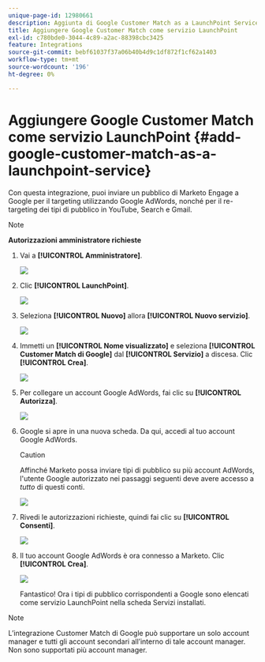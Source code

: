 ```yaml
---
unique-page-id: 12980661
description: Aggiunta di Google Customer Match as a LaunchPoint Service - Documentazione di Marketo - Documentazione del prodotto
title: Aggiungere Google Customer Match come servizio LaunchPoint
exl-id: c780bde0-3044-4c89-a2ac-88398cbc3425
feature: Integrations
source-git-commit: bebf61037f37a06b40b4d9c1df872f1cf62a1403
workflow-type: tm+mt
source-wordcount: '196'
ht-degree: 0%

---
```


# Aggiungere Google Customer Match come servizio LaunchPoint {#add-google-customer-match-as-a-launchpoint-service}

Con questa integrazione, puoi inviare un pubblico di Marketo Engage a Google per il targeting utilizzando Google AdWords, nonché per il re-targeting dei tipi di pubblico in YouTube, Search e Gmail.

>[!NOTE]
>
>**Autorizzazioni amministratore richieste**

1. Vai a **[!UICONTROL Amministratore]**.

   ![](assets/admin.png)

1. Clic **[!UICONTROL LaunchPoint]**.

   ![](assets/image2014-12-5-14-3a35-3a27.png)

1. Seleziona **[!UICONTROL Nuovo]** allora **[!UICONTROL Nuovo servizio]**.

   ![](assets/image2014-12-5-14-3a37-3a33.png)

1. Immetti un **[!UICONTROL Nome visualizzato]** e seleziona **[!UICONTROL Customer Match di Google]** dal **[!UICONTROL Servizio]** a discesa. Clic **[!UICONTROL Crea]**.

   ![](assets/chooseservice.png)

1. Per collegare un account Google AdWords, fai clic su **[!UICONTROL Autorizza]**.

   ![](assets/authorizeaccount-1.png)

1. Google si apre in una nuova scheda. Da qui, accedi al tuo account Google AdWords.

   >[!CAUTION]
   >
   >Affinché Marketo possa inviare tipi di pubblico su più account AdWords, l&#39;utente Google autorizzato nei passaggi seguenti deve avere accesso a _tutto_ di questi conti.

   ![](assets/chooseaccount.png)

1. Rivedi le autorizzazioni richieste, quindi fai clic su **[!UICONTROL Consenti]**.

   ![](assets/reviewpermissions.png)

1. Il tuo account Google AdWords è ora connesso a Marketo. Clic **[!UICONTROL Crea]**.

   ![](assets/authorizesuccess.png)

   Fantastico! Ora i tipi di pubblico corrispondenti a Google sono elencati come servizio LaunchPoint nella scheda Servizi installati.

>[!NOTE]
>
>L’integrazione Customer Match di Google può supportare un solo account manager e tutti gli account secondari all’interno di tale account manager. Non sono supportati più account manager.
